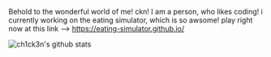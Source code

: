 Behold to the wonderful world of me! ckn! I am a person, who likes coding! i currently working on the eating simulator, which is so awsome! play right now at this link -->  https://eating-simulator.github.io/




![ch1ck3n's github stats](https://github-readme-stats.vercel.app/api?username=ch1ck3n-byte)
